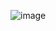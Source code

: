 ![image](https://github.com/salluthdev/erc50-launchpad/assets/83701344/692941c3-f65c-441b-b706-b3c2538b61d9)
